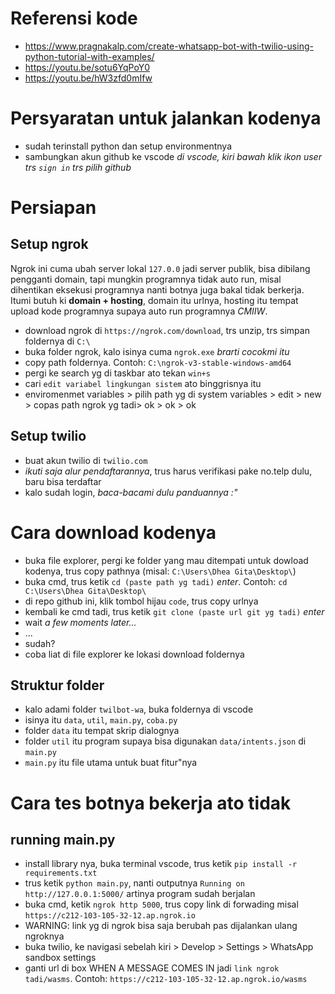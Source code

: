 # Referensi kode
* https://www.pragnakalp.com/create-whatsapp-bot-with-twilio-using-python-tutorial-with-examples/
* https://youtu.be/sotu6YqPoY0
* https://youtu.be/hW3zfd0mIfw


# Persyaratan untuk jalankan kodenya
* sudah terinstall python dan setup environmentnya
* sambungkan akun github ke vscode *di vscode, kiri bawah klik ikon user trs `sign in` trs pilih github*

# Persiapan
## Setup ngrok
Ngrok ini cuma ubah server lokal `127.0.0` jadi server publik, bisa dibilang pengganti domain, tapi mungkin programnya tidak auto run, misal dihentikan eksekusi programnya nanti botnya juga bakal tidak berkerja. Itumi butuh ki **domain + hosting**, domain itu urlnya, hosting itu tempat upload kode programnya supaya auto run programnya *CMIIW*.
* download ngrok di `https://ngrok.com/download`, trs unzip, trs simpan foldernya di `C:\`
* buka folder ngrok, kalo isinya cuma `ngrok.exe` *brarti cocokmi itu*
* copy path foldernya. Contoh: `C:\ngrok-v3-stable-windows-amd64`
* pergi ke search yg di taskbar ato tekan `win+s`
* cari `edit variabel lingkungan sistem` ato binggrisnya itu
* enviromenmet variables > pilih path yg di system variables > edit > new > copas path ngrok yg tadi> ok > ok > ok
## Setup twilio
* buat akun twilio di `twilio.com`
* *ikuti saja alur pendaftarannya*, trus harus verifikasi pake no.telp dulu, baru bisa terdaftar
* kalo sudah login, *baca-bacami dulu panduannya :"*

# Cara download kodenya
* buka file explorer, pergi ke folder yang mau ditempati untuk dowload kodenya, trus copy pathnya (misal: `C:\Users\Dhea Gita\Desktop\`)
* buka cmd, trus ketik `cd (paste path yg tadi)` *enter*. Contoh: `cd C:\Users\Dhea Gita\Desktop\`
* di repo github ini, klik tombol hijau `code`, trus copy urlnya
* kembali ke cmd tadi, trus ketik `git clone (paste url git yg tadi)` *enter*
* wait *a few moments later...*
* ...
* sudah?
* coba liat di file explorer ke lokasi download foldernya
## Struktur folder
* kalo adami folder `twilbot-wa`, buka foldernya di vscode
* isinya itu `data`, `util`, `main.py`, `coba.py`
* folder `data` itu tempat skrip dialognya
* folder `util` itu program supaya bisa digunakan `data/intents.json` di `main.py`
* `main.py` itu file utama untuk buat fitur"nya

# Cara tes botnya bekerja ato tidak
## running main.py
* install library nya, buka terminal vscode, trus ketik `pip install -r requirements.txt`
* trus ketik `python main.py`, nanti outputnya `Running on http://127.0.0.1:5000/` artinya program sudah berjalan
* buka cmd, ketik `ngrok http 5000`, trus copy link di forwading misal `https://c212-103-105-32-12.ap.ngrok.io`
* WARNING: link yg di ngrok bisa saja berubah pas dijalankan ulang ngroknya
* buka twilio, ke navigasi sebelah kiri > Develop > Settings > WhatsApp sandbox settings
* ganti url di box WHEN A MESSAGE COMES IN jadi `link ngrok tadi/wasms`. Contoh: `https://c212-103-105-32-12.ap.ngrok.io/wasms`
